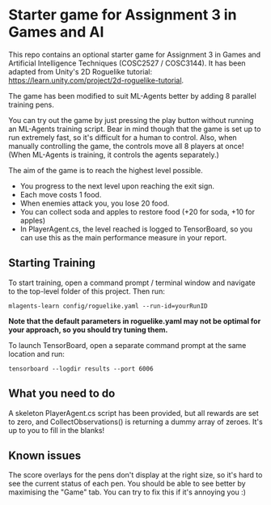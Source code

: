 # Starter game for Assignment 3 in Games and AI

This repo contains an optional starter game for Assignment 3 in Games and Artificial Intelligence Techniques (COSC2527 / COSC3144). It has been adapted from Unity's 2D Roguelike tutorial: https://learn.unity.com/project/2d-roguelike-tutorial.

The game has been modified to suit ML-Agents better by adding 8 parallel training pens.

You can try out the game by just pressing the play button without running an ML-Agents training script. Bear in mind though that the game is set up to run extremely fast, so it's difficult for a human to control. Also, when manually controlling the game, the controls move all 8 players at once! (When ML-Agents is training, it controls the agents separately.)

The aim of the game is to reach the highest level possible.
- You progress to the next level upon reaching the exit sign.
- Each move costs 1 food.
- When enemies attack you, you lose 20 food.
- You can collect soda and apples to restore food (+20 for soda, +10 for apples)
- In PlayerAgent.cs, the level reached is logged to TensorBoard, so you can use this as the main performance measure in your report.

## Starting Training

To start training, open a command prompt / terminal window and navigate to the top-level folder of this project. Then run:

```mlagents-learn config/roguelike.yaml --run-id=yourRunID```

**Note that the default parameters in roguelike.yaml may not be optimal for your approach, so you should try tuning them.**

To launch TensorBoard, open a separate command prompt at the same location and run:

```tensorboard --logdir results --port 6006```

## What you need to do

A skeleton PlayerAgent.cs script has been provided, but all rewards are set to zero, and CollectObservations() is returning a dummy array of zeroes. It's up to you to fill in the blanks!

## Known issues

The score overlays for the pens don't display at the right size, so it's hard to see the current status of each pen. You should be able to see better by maximising the "Game" tab. You can try to fix this if it's annoying you :)
